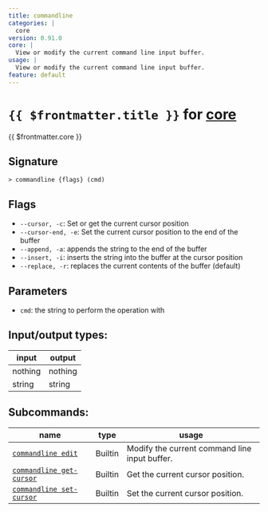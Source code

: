 ```yaml
---
title: commandline
categories: |
  core
version: 0.91.0
core: |
  View or modify the current command line input buffer.
usage: |
  View or modify the current command line input buffer.
feature: default
---
```

<!-- This file is automatically generated. Please edit the command in https://github.com/nushell/nushell instead. -->

# `{{ $frontmatter.title }}` for [core](/commands/categories/core.md)

<div class='command-title'>{{ $frontmatter.core }}</div>

## Signature

```> commandline {flags} (cmd)```

## Flags

 -  `--cursor, -c`: Set or get the current cursor position
 -  `--cursor-end, -e`: Set the current cursor position to the end of the buffer
 -  `--append, -a`: appends the string to the end of the buffer
 -  `--insert, -i`: inserts the string into the buffer at the cursor position
 -  `--replace, -r`: replaces the current contents of the buffer (default)

## Parameters

 -  `cmd`: the string to perform the operation with


## Input/output types:

| input   | output  |
| ------- | ------- |
| nothing | nothing |
| string  | string  |

## Subcommands:

| name                                                                 | type    | usage                                         |
| -------------------------------------------------------------------- | ------- | --------------------------------------------- |
| [`commandline edit`](/commands/docs/commandline_edit.md)             | Builtin | Modify the current command line input buffer. |
| [`commandline get-cursor`](/commands/docs/commandline_get-cursor.md) | Builtin | Get the current cursor position.              |
| [`commandline set-cursor`](/commands/docs/commandline_set-cursor.md) | Builtin | Set the current cursor position.              |